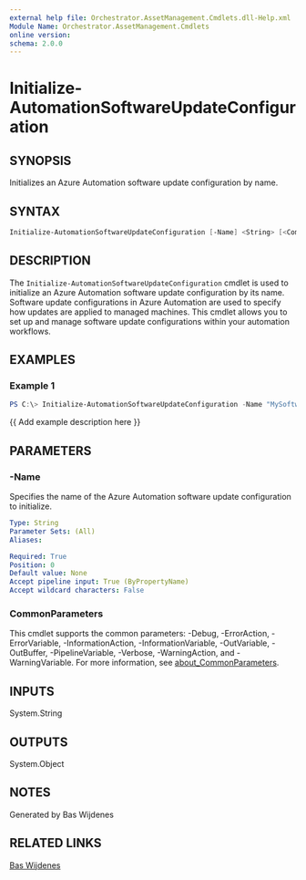 ```yaml
---
external help file: Orchestrator.AssetManagement.Cmdlets.dll-Help.xml
Module Name: Orchestrator.AssetManagement.Cmdlets
online version:
schema: 2.0.0
---
```


# Initialize-AutomationSoftwareUpdateConfiguration

## SYNOPSIS

Initializes an Azure Automation software update configuration by name.

## SYNTAX

```powershell
Initialize-AutomationSoftwareUpdateConfiguration [-Name] <String> [<CommonParameters>]
```

## DESCRIPTION

The `Initialize-AutomationSoftwareUpdateConfiguration` cmdlet is used to initialize an Azure Automation software update configuration by its name. Software update configurations in Azure Automation are used to specify how updates are applied to managed machines. This cmdlet allows you to set up and manage software update configurations within your automation workflows.

## EXAMPLES

### Example 1

```powershell
PS C:\> Initialize-AutomationSoftwareUpdateConfiguration -Name "MySoftwareUpdateConfig"
```

{{ Add example description here }}

## PARAMETERS

### -Name

Specifies the name of the Azure Automation software update configuration to initialize.

```yaml
Type: String
Parameter Sets: (All)
Aliases:

Required: True
Position: 0
Default value: None
Accept pipeline input: True (ByPropertyName)
Accept wildcard characters: False
```

### CommonParameters

This cmdlet supports the common parameters: -Debug, -ErrorAction, -ErrorVariable, -InformationAction, -InformationVariable, -OutVariable, -OutBuffer, -PipelineVariable, -Verbose, -WarningAction, and -WarningVariable. For more information, see [about_CommonParameters](http://go.microsoft.com/fwlink/?LinkID=113216).

## INPUTS

System.String

## OUTPUTS

System.Object

## NOTES

Generated by Bas Wijdenes

## RELATED LINKS

[Bas Wijdenes](https://www.baswijdenes.com)
